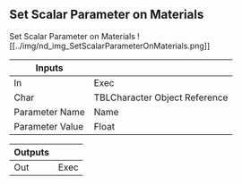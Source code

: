 ## Set Scalar Parameter on Materials
Set Scalar Parameter on Materials
![[../img/nd_img_SetScalarParameterOnMaterials.png]]

|Inputs||
|--|--|
| In | Exec |
| Char | TBLCharacter Object Reference |
| Parameter Name | Name |
| Parameter Value | Float |

|Outputs||
|--|--|
| Out | Exec |
